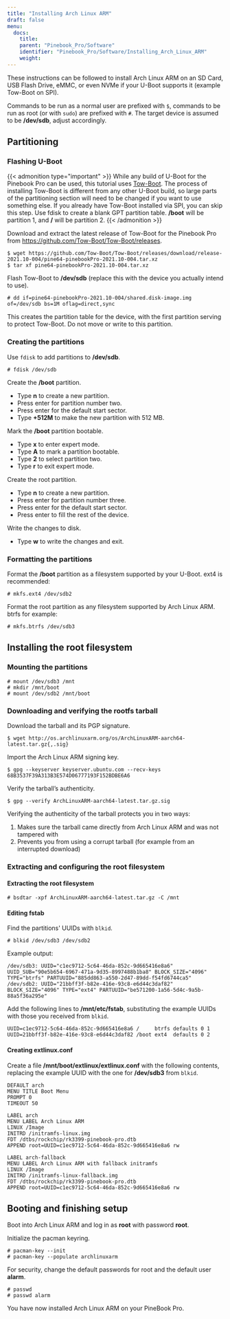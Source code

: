 ```yaml
---
title: "Installing Arch Linux ARM"
draft: false
menu:
  docs:
    title:
    parent: "Pinebook_Pro/Software"
    identifier: "Pinebook_Pro/Software/Installing_Arch_Linux_ARM"
    weight: 
---
```


These instructions can be followed to install Arch Linux ARM on an SD Card, USB Flash Drive, eMMC, or even NVMe if your U-Boot supports it (example Tow-Boot on SPI).

Commands to be run as a normal user are prefixed with `$`, commands to be run as root (or with `sudo`) are prefixed with `#`.
The target device is assumed to be **/dev/sdb**, adjust accordingly.

## Partitioning

### Flashing U-Boot

{{< admonition type="important" >}}
 While any build of U-Boot for the Pinebook Pro can be used, this tutorial uses [Tow-Boot](https://tow-boot.org). The process of installing Tow-Boot is different from any other U-Boot build, so large parts of the partitioning section will need to be changed if you want to use something else. If you already have Tow-Boot installed via SPI, you can skip this step. Use fdisk to create a blank GPT partition table. **/boot** will be partition 1, and **/** will be partition 2.
{{< /admonition >}}

Download and extract the latest release of Tow-Boot for the Pinebook Pro from https://github.com/Tow-Boot/Tow-Boot/releases.

```console
$ wget https://github.com/Tow-Boot/Tow-Boot/releases/download/release-2021.10-004/pine64-pinebookPro-2021.10-004.tar.xz
$ tar xf pine64-pinebookPro-2021.10-004.tar.xz
```

Flash Tow-Boot to **/dev/sdb** (replace this with the device you actually intend to use).

```console
# dd if=pine64-pinebookPro-2021.10-004/shared.disk-image.img of=/dev/sdb bs=1M oflag=direct,sync
```

This creates the partition table for the device, with the first partition serving to protect Tow-Boot. Do not move or write to this partition.

### Creating the partitions

Use `fdisk` to add partitions to **/dev/sdb**.

```console
# fdisk /dev/sdb
```

Create the **/boot** partition.

* Type **n** to create a new partition.
* Press enter for partition number two.
* Press enter for the default start sector.
* Type **+512M** to make the new partition with 512 MB.

Mark the **/boot** partition bootable.

* Type **x** to enter expert mode.
* Type **A** to mark a partition bootable.
* Type **2** to select partition two.
* Type **r** to exit expert mode.

Create the root partition.

* Type **n** to create a new partition.
* Press enter for partition number three.
* Press enter for the default start sector.
* Press enter to fill the rest of the device.

Write the changes to disk.

* Type **w** to write the changes and exit.

### Formatting the partitions

Format the **/boot** partition as a filesystem supported by your U-Boot. ext4 is recommended:

```console
# mkfs.ext4 /dev/sdb2
```

Format the root partition as any filesystem supported by Arch Linux ARM. btrfs for example:

```console
# mkfs.btrfs /dev/sdb3
```

## Installing the root filesystem

### Mounting the partitions

```console
# mount /dev/sdb3 /mnt
# mkdir /mnt/boot
# mount /dev/sdb2 /mnt/boot
```

### Downloading and verifying the rootfs tarball

Download the tarball and its PGP signature.

```console
$ wget http://os.archlinuxarm.org/os/ArchLinuxARM-aarch64-latest.tar.gz{,.sig}
```

Import the Arch Linux ARM signing key.

```console
$ gpg --keyserver keyserver.ubuntu.com --recv-keys 68B3537F39A313B3E574D06777193F152BDBE6A6
```

Verify the tarball’s authenticity.

```console
$ gpg --verify ArchLinuxARM-aarch64-latest.tar.gz.sig
```

Verifying the authenticity of the tarball protects you in two ways:

1. Makes sure the tarball came directly from Arch Linux ARM and was not tampered with
2. Prevents you from using a corrupt tarball (for example from an interrupted download)

### Extracting and configuring the root filesystem

#### Extracting the root filesystem

```console
# bsdtar -xpf ArchLinuxARM-aarch64-latest.tar.gz -C /mnt
```

#### Editing fstab

Find the partitions' UUIDs with `blkid`.

```console
# blkid /dev/sdb3 /dev/sdb2
```

Example output:

```console
/dev/sdb3: UUID="c1ec9712-5c64-46da-852c-9d665416e8a6" UUID_SUB="90e5b654-6967-471a-9d35-8997488b1ba8" BLOCK_SIZE="4096" TYPE="btrfs" PARTUUID="885dd863-a550-2d47-89dd-f54fd6744ca5"
/dev/sdb2: UUID="21bbff3f-b82e-416e-93c8-e6d44c3daf82" BLOCK_SIZE="4096" TYPE="ext4" PARTUUID="be571200-1a56-5d4c-9a5b-88a5f36a295e"
```

Add the following lines to **/mnt/etc/fstab**, substituting the example UUIDs with those you received from `blkid`.

```console
UUID=c1ec9712-5c64-46da-852c-9d665416e8a6 /     btrfs defaults 0 1
UUID=21bbff3f-b82e-416e-93c8-e6d44c3daf82 /boot ext4  defaults 0 2
```

#### Creating extlinux.conf

Create a file **/mnt/boot/extlinux/extlinux.conf** with the following contents, replacing the example UUID with the one for **/dev/sdb3** from `blkid`.

```console
DEFAULT arch
MENU TITLE Boot Menu
PROMPT 0
TIMEOUT 50

LABEL arch
MENU LABEL Arch Linux ARM
LINUX /Image
INITRD /initramfs-linux.img
FDT /dtbs/rockchip/rk3399-pinebook-pro.dtb
APPEND root=UUID=c1ec9712-5c64-46da-852c-9d665416e8a6 rw

LABEL arch-fallback
MENU LABEL Arch Linux ARM with fallback initramfs
LINUX /Image
INITRD /initramfs-linux-fallback.img
FDT /dtbs/rockchip/rk3399-pinebook-pro.dtb
APPEND root=UUID=c1ec9712-5c64-46da-852c-9d665416e8a6 rw
```

## Booting and finishing setup

Boot into Arch Linux ARM and log in as **root** with password **root**.

Initialize the pacman keyring.

```console
# pacman-key --init
# pacman-key --populate archlinuxarm
```

For security, change the default passwords for root and the default user **alarm**.

```console
# passwd
# passwd alarm
```

You have now installed Arch Linux ARM on your PineBook Pro.

